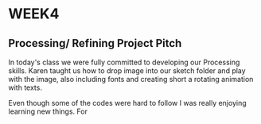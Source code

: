 # WEEK4

## Processing/ Refining Project Pitch

In today's class we were fully committed to developing our Processing skills. Karen taught us how to drop image into our sketch folder and play with the image, also including fonts and creating short a rotating animation with texts.

Even though some of the codes were hard to follow I was really enjoying learning new things. For 
